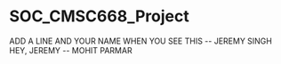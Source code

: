 # SOC_CMSC668_Project

ADD A LINE AND YOUR NAME WHEN YOU SEE THIS -- JEREMY SINGH
HEY, JEREMY -- MOHIT PARMAR
